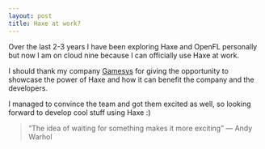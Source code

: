```yaml
---
layout: post
title: Haxe at work?
---
```


Over the last 2-3 years I have been exploring Haxe and OpenFL personally but now I am on cloud nine because I can officially use Haxe at work.

I should thank my company [Gamesys](http://www.gamesyscorporate.com) for giving the opportunity to showcase the power of Haxe and how it can benefit the company and the developers.

I managed to convince the team and got them excited as well, so looking forward to develop cool stuff using Haxe :)

> “The idea of waiting for something makes it more exciting” ― Andy Warhol
